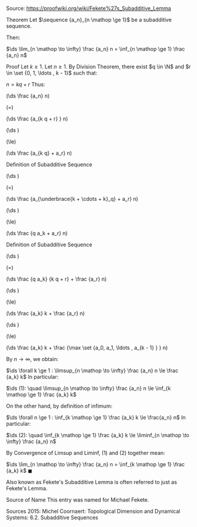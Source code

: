 # 

Source: https://proofwiki.org/wiki/Fekete%27s_Subadditive_Lemma



Theorem
Let $\sequence {a_n}_{n \mathop \ge 1}$ be a subadditive sequence.

Then:

$\ds \lim_{n \mathop \to \infty} \frac {a_n} n = \inf_{n \mathop \ge 1} \frac {a_n} n$


Proof
Let $k \ge 1$.
Let $n \ge 1$.
By Division Theorem, there exist $q \in \N$ and $r \in \set {0, 1, \ldots , k - 1}$ such that:

$n = k q + r$
Thus:














\(\ds \frac {a_n} n\)

\(=\)







\(\ds \frac {a_{k q + r} } n\)




















\(\ds \)

\(\le\)







\(\ds \frac {a_{k q} + a_r} n\)





Definition of Subadditive Sequence














\(\ds \)

\(=\)







\(\ds \frac {a_{\underbrace{k + \cdots + k}_q} + a_r} n\)




















\(\ds \)

\(\le\)







\(\ds \frac {q a_k + a_r} n\)





Definition of Subadditive Sequence














\(\ds \)

\(=\)







\(\ds \frac {q a_k} {k q + r} + \frac {a_r} n\)




















\(\ds \)

\(\le\)







\(\ds \frac {a_k} k + \frac {a_r} n\)




















\(\ds \)

\(\le\)







\(\ds \frac {a_k} k + \frac {\max \set {a_0, a_1, \ldots , a_{k - 1} } } n\)









By $n \to \infty$, we obtain:

$\ds \forall k \ge 1 : \limsup_{n \mathop \to \infty} \frac {a_n} n \le \frac {a_k} k$
In particular:

$\ds (1): \quad \limsup_{n \mathop \to \infty} \frac {a_n} n \le \inf_{k \mathop \ge 1} \frac {a_k} k$

On the other hand, by definition of infimum:

$\ds \forall n \ge 1 : \inf_{k \mathop \ge 1} \frac {a_k} k \le \frac{a_n} n$
In particular:

$\ds (2): \quad \inf_{k \mathop \ge 1} \frac {a_k} k \le \liminf_{n \mathop \to \infty} \frac {a_n} n$

By Convergence of Limsup and Liminf, $(1)$ and $(2)$ together mean:

$\ds \lim_{n \mathop \to \infty} \frac {a_n} n = \inf_{k \mathop \ge 1} \frac {a_k} k$
$\blacksquare$


Also known as
Fekete's Subadditive Lemma is often referred to just as Fekete's Lemma.


Source of Name
This entry was named for Michael Fekete.


Sources
2015: Michel Coornaert: Topological Dimension and Dynamical Systems: $6.2.$ Subadditive Sequences




